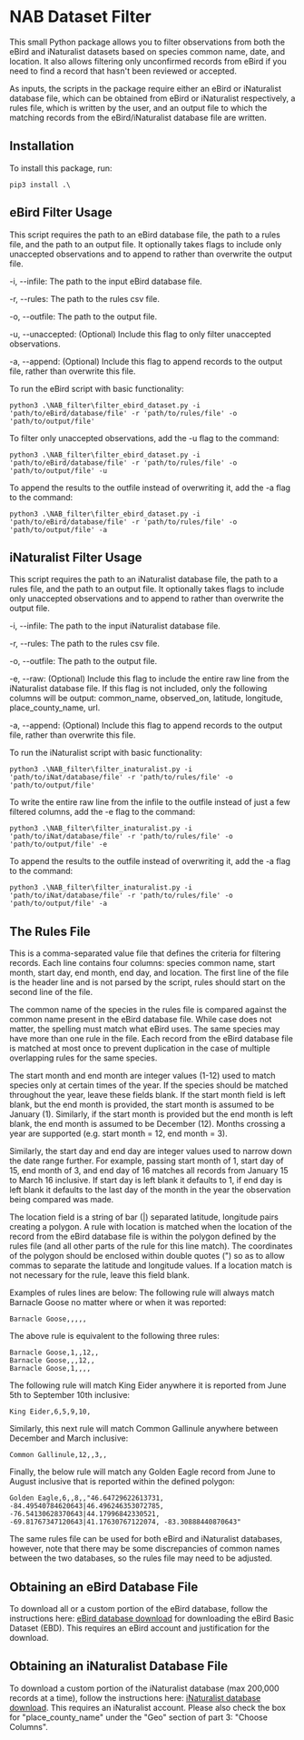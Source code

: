 # NAB Dataset Filter
This small Python package allows you to filter observations from both the eBird and iNaturalist datasets based on species common name, date, and location. It also allows filtering only unconfirmed records from eBird if you need to find a record that hasn't been reviewed or accepted.

As inputs, the scripts in the package require either an eBird or iNaturalist database file, which can be obtained from eBird or iNaturalist respectively, a rules file, which is written by the user, and an output file to which the matching records from the eBird/iNaturalist database file are written.

## Installation
To install this package, run:

    pip3 install .\

## eBird Filter Usage
This script requires the path to an eBird database file, the path to a rules file, and the path to an output file. It optionally takes flags to include only unaccepted observations and to append to rather than overwrite the output file.

-i, --infile: The path to the input eBird database file.

-r, --rules: The path to the rules csv file.

-o, --outfile: The path to the output file.

-u, --unaccepted: (Optional) Include this flag to only filter unaccepted observations.

-a, --append: (Optional) Include this flag to append records to the output file, rather than overwrite this file.

To run the eBird script with basic functionality:

    python3 .\NAB_filter\filter_ebird_dataset.py -i 'path/to/eBird/database/file' -r 'path/to/rules/file' -o 'path/to/output/file'

To filter only unaccepted observations, add the -u flag to the command:

    python3 .\NAB_filter\filter_ebird_dataset.py -i 'path/to/eBird/database/file' -r 'path/to/rules/file' -o 'path/to/output/file' -u

To append the results to the outfile instead of overwriting it, add the -a flag to the command:

    python3 .\NAB_filter\filter_ebird_dataset.py -i 'path/to/eBird/database/file' -r 'path/to/rules/file' -o 'path/to/output/file' -a

## iNaturalist Filter Usage
This script requires the path to an iNaturalist database file, the path to a rules file, and the path to an output file. It optionally takes flags to include only unaccepted observations and to append to rather than overwrite the output file.

-i, --infile: The path to the input iNaturalist database file.

-r, --rules: The path to the rules csv file.

-o, --outfile: The path to the output file.

-e, --raw: (Optional) Include this flag to include the entire raw line from the iNaturalist database file. If this flag is not included, only the following columns will be output: common_name, observed_on, latitude, longitude, place_county_name, url.

-a, --append: (Optional) Include this flag to append records to the output file, rather than overwrite this file.

To run the iNaturalist script with basic functionality:

    python3 .\NAB_filter\filter_inaturalist.py -i 'path/to/iNat/database/file' -r 'path/to/rules/file' -o 'path/to/output/file'

To write the entire raw line from the infile to the outfile instead of just a few filtered columns, add the -e flag to the command:

    python3 .\NAB_filter\filter_inaturalist.py -i 'path/to/iNat/database/file' -r 'path/to/rules/file' -o 'path/to/output/file' -e

To append the results to the outfile instead of overwriting it, add the -a flag to the command:

    python3 .\NAB_filter\filter_inaturalist.py -i 'path/to/iNat/database/file' -r 'path/to/rules/file' -o 'path/to/output/file' -a

 ## The Rules File
 This is a comma-separated value file that defines the criteria for filtering records. Each line contains four columns: species common name, start month, start day, end month, end day, and location. The first line of the file is the header line and is not parsed by the script, rules should start on the second line of the file.

The common name of the species in the rules file is compared against the common name present in the eBird database file. While case does not matter, the spelling must match what eBird uses. The same species may have more than one rule in the file. Each record from the eBird database file is matched at most once to prevent duplication in the case of multiple overlapping rules for the same species.

The start month and end month are integer values (1-12) used to match species only at certain times of the year. If the species should be matched throughout the year, leave these fields blank. If the start month field is left blank, but the end month is provided, the start month is assumed to be January (1). Similarly, if the start month is provided but the end month is left blank, the end month is assumed to be December (12). Months crossing a year are supported (e.g. start month = 12, end month = 3).

Similarly, the start day and end day are integer values used to narrow down the date range further. For example, passing start month of 1, start day of 15, end month of 3, and end day of 16 matches all records from January 15 to March 16 inclusive. If start day is left blank it defaults to 1, if end day is left blank it defaults to the last day of the month in the year the observation being compared was made.

The location field is a string of bar (|)  separated latitude, longitude pairs creating a polygon. A rule with location is matched when the location of the record from the eBird database file is within the polygon defined by the rules file (and all other parts of the rule for this line match). The coordinates of the polygon should be enclosed within double quotes (") so as to allow commas to separate the latitude and longitude values. If a location match is not necessary for the rule, leave this field blank.

Examples of rules lines are below:
The following rule will always match Barnacle Goose no matter where or when it was reported:

    Barnacle Goose,,,,,
The above rule is equivalent to the following three rules:

    Barnacle Goose,1,,12,,
    Barnacle Goose,,,12,,
    Barnacle Goose,1,,,,
The following rule will match King Eider anywhere it is reported from June 5th to September 10th inclusive:

    King Eider,6,5,9,10,
Similarly, this next rule will match Common Gallinule anywhere between December and March inclusive:

    Common Gallinule,12,,3,,
Finally, the below rule will match any Golden Eagle record from June to August inclusive that is reported within the defined polygon:

    Golden Eagle,6,,8,,"46.64729622613731, -84.49540784620643|46.496246353072785, -76.54130628370643|44.17996842330521, -69.81767347120643|41.17630767122074, -83.30888440870643"

The same rules file can be used for both eBird and iNaturalist databases, however, note that there may be some discrepancies of common names between the two databases, so the rules file may need to be adjusted.

## Obtaining an eBird Database File
To download all or a custom portion of the eBird database, follow the instructions here: [eBird database download](https://ebird.org/science/download-ebird-data-products) for downloading the eBird Basic Dataset (EBD). This requires an eBird account and justification for the download.

## Obtaining an iNaturalist Database File
To download a custom portion of the iNaturalist database (max 200,000 records at a time), follow the instructions here: [iNaturalist database download](https://www.inaturalist.org/observations/export). This requires an iNaturalist account. Please also check the box for "place_county_name" under the "Geo" section of part 3: "Choose Columns".